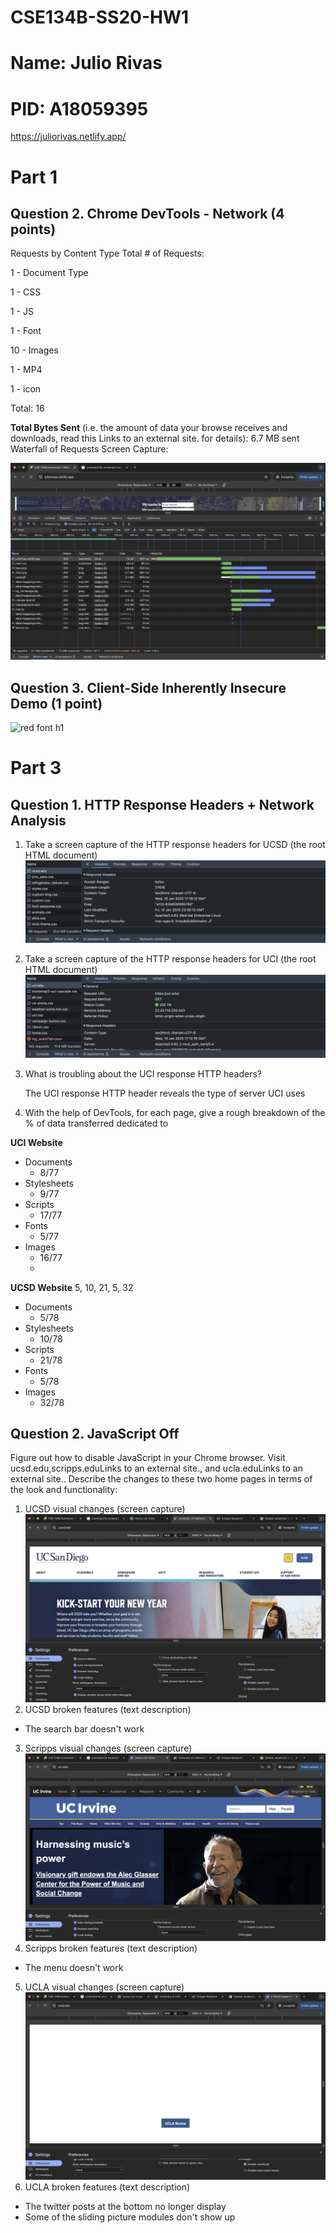 # CSE134B-SS20-HW1
# Name: Julio Rivas
# PID: A18059395


https://juliorivas.netlify.app/

# Part 1

##  Question 2. Chrome DevTools - Network (4 points)

Requests by Content Type
Total # of Requests: 

1 - Document Type

1 - CSS

1 - JS

1 - Font

10 - Images

1 - MP4 

1 - icon

Total: 16

**Total Bytes Sent** (i.e. the amount of data your browse receives and downloads, read this Links to an external site. for details): 6.7 MB sent
Waterfall of Requests Screen Capture:

![waterfall graph](images/waterfall.png)

## Question 3. Client-Side Inherently Insecure Demo (1 point)
![red font h1](images/redfont.png)

# Part 3

## Question 1. HTTP Response Headers + Network Analysis
1. Take a screen capture of the HTTP response headers for UCSD (the root HTML document)
   ![UCSD Response Header](images/ucsdresponse.png)
2. Take a screen capture of the HTTP response headers for UCI (the root HTML document)
   ![UCI Response Header](images/uciresponse.png)
3. What is troubling about the UCI response HTTP headers?

    The UCI response HTTP header reveals the type of server UCI uses
4. With the help of DevTools, for each page, give a rough breakdown of the % of data transferred dedicated to 

**UCI Website**
   - Documents
     - 8/77
   - Stylesheets
     - 9/77
   - Scripts  
     - 17/77
   - Fonts
     - 5/77
   - Images
     - 16/77
     - 
**UCSD Website**
5, 10, 21, 5, 32
   - Documents
     - 5/78
   - Stylesheets
     - 10/78
   - Scripts  
     - 21/78
   - Fonts
     - 5/78
   - Images
     - 32/78

## Question 2. JavaScript Off

Figure out how to disable JavaScript in your Chrome browser. Visit ucsd.edu,scripps.eduLinks to an external site., and ucla.eduLinks to an external site.. Describe the changes to these two home pages in terms of the look and functionality:

1. UCSD visual changes (screen capture)
![UCSD No JS](images/UCSDjs.png)
2. UCSD broken features (text description)
- The search bar doesn't work
3. Scripps visual changes (screen capture)
![UCI NO JS](images/UCIjs.png)
4. Scripps broken features (text description)
- The menu doesn't work 
5. UCLA visual changes (screen capture)
![UCLA No JS](images/UCLAjs.png)
6. UCLA broken features (text description)
- The twitter posts at the bottom no longer display
- Some of the sliding picture modules don't show up